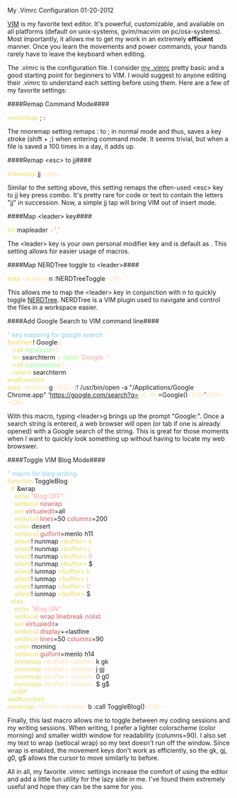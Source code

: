 My .Vimrc Configuration
01-20-2012    

[VIM][1] is my favorite text editor. It's powerful, customizable, and available on all platforms (default on unix-systems, gvim/macvim on pc/osx-systems). Most importantly, it allows me to get my work in an extremely **efficient** manner. Once you learn the movements and power commands, your hands rarely have to leave the keyboard when editing.

The .vimrc is the configuration file. I consider [my .vimrc][2] pretty basic and a good starting point for beginners to VIM. I would suggest to anyone editing their .vimrc to understand each setting before using them. Here are a few of my favorite settings:

####Remap Command Mode####
<div id="code">
<font color="#f0e68c"><b>nnoremap</b></font>&nbsp;;&nbsp;:<br>
</div>

The nnoremap setting remaps : to ; in normal mode and thus, saves a key stroke (shift + ;) when entering command mode. It seems trivial, but when a file is saved a 100 times in a day, it adds up.

####Remap &lt;esc&gt; to jj####
<div id="code">
<font color="#f0e68c"><b>inoremap</b></font>&nbsp;jj&nbsp;<font color="#ffdead">&lt;</font><font color="#ffdead">esc</font><font color="#ffdead">&gt;</font><br>
</div>

Similar to the setting above, this setting remaps the often-used &lt;esc&gt; key to jj key press combo. It's pretty rare for code or text to contain the letters "jj" in succession. Now, a simple jj tap will bring VIM out of insert mode.

####Map &lt;leader&gt; key####
<div id="code">
<font color="#f0e68c"><b>let</b></font>&nbsp;mapleader&nbsp;<font color="#f0e68c"><b>=</b></font><font color="#ffa0a0">&quot;,&quot;</font><br>
</div>

The &lt;leader&gt; key is your own personal modifier key and is default as \. This setting allows for easier usage of <leader> macros.

####Map NERDTree toggle to &lt;leader&gt;####
<div id="code">
<font color="#f0e68c"><b>map</b></font>&nbsp;<font color="#ffdead">&lt;</font><font color="#ffdead">leader</font><font color="#ffdead">&gt;</font>n&nbsp;:NERDTreeToggle<font color="#ffdead">&lt;</font><font color="#ffdead">CR</font><font color="#ffdead">&gt;</font><br>
</div>

This allows me to map the &lt;leader&gt; key in conjunction with n to quickly toggle [NERDTree][3]. NERDTree is a VIM plugin used to navigate and control the files in a workspace easier.

####Add Google Search to VIM command line####
<div id="code">
<font color="#87ceeb">&quot; key mapping for google search</font><br>
<font color="#f0e68c"><b>function</b></font>! Google<font color="#ffdead">()</font><br>
&nbsp;&nbsp;&nbsp;<font color="#f0e68c"><b>call</b></font>&nbsp;<font color="#98fb98">inputsave</font><font color="#ffdead">()</font><br>
&nbsp;&nbsp;&nbsp;<font color="#f0e68c"><b>let</b></font>&nbsp;searchterm&nbsp;<font color="#f0e68c"><b>=</b></font>&nbsp;<font color="#98fb98">input</font><font color="#ffdead">(</font><font color="#ffa0a0">'Google: '</font><font color="#ffdead">)</font><br>
&nbsp;&nbsp;&nbsp;<font color="#f0e68c"><b>call</b></font>&nbsp;<font color="#98fb98">inputrestore</font><font color="#ffdead">()</font><br>
&nbsp;&nbsp;&nbsp;<font color="#f0e68c"><b>return</b></font>&nbsp;searchterm<br>
<font color="#f0e68c"><b>endfunction</b></font><br>
<font color="#f0e68c"><b>map</b></font>&nbsp;<font color="#ffdead">&lt;</font><font color="#ffdead">leader</font><font color="#ffdead">&gt;</font>g&nbsp;<font color="#ffdead">&lt;</font><font color="#ffdead">ESC</font><font color="#ffdead">&gt;</font>:! /usr/bin/open -a &quot;/Applications/Google Chrome.app&quot; '<a href="https://google.com/search?q=">https://google.com/search?q=</a><font color="#ffdead">&lt;</font><font color="#ffdead">C-R</font><font color="#ffdead">&gt;</font>=Google()<font color="#ffdead">&lt;</font><font color="#ffdead">CR</font><font color="#ffdead">&gt;</font>'<font color="#ffdead">&lt;</font><font color="#ffdead">CR</font><font color="#ffdead">&gt;&lt;</font><font color="#ffdead">CR</font><font color="#ffdead">&gt;</font>
</div>

With this macro, typing <leader\>g brings up the prompt "Google:". Once a search string is entered, a web browser will open (or tab if one is already opened) with a Google search of the string. This is great for those moments when I want to quickly look something up without having to locate my web browswer.

####Toggle VIM Blog Mode####
<div id="code">
<font color="#87ceeb">&quot; macro for blog writing</font><br>
<font color="#f0e68c"><b>function</b></font>&nbsp;ToggleBlog<font color="#ffdead">()</font><br>
&nbsp;&nbsp;<font color="#f0e68c"><b>if</b></font>&nbsp;&amp;wrap<br>
&nbsp;&nbsp;&nbsp;&nbsp;<font color="#f0e68c"><b>echo</b></font>&nbsp;<font color="#ffa0a0">&quot;Blog OFF&quot;</font><br>
&nbsp;&nbsp;&nbsp;&nbsp;<font color="#f0e68c"><b>setlocal</b></font>&nbsp;<font color="#cd5c5c">nowrap</font><br>
&nbsp;&nbsp;&nbsp;&nbsp;<font color="#f0e68c"><b>set</b></font>&nbsp;<font color="#cd5c5c">virtualedit</font>=all<br>
&nbsp;&nbsp;&nbsp;&nbsp;<font color="#f0e68c"><b>setlocal</b></font>&nbsp;<font color="#cd5c5c">lines</font>=50&nbsp;<font color="#cd5c5c">columns</font>=200<br>
&nbsp;&nbsp;&nbsp;&nbsp;<font color="#f0e68c"><b>color</b></font>&nbsp;desert&nbsp;<br>
&nbsp;&nbsp;&nbsp;&nbsp;<font color="#f0e68c"><b>setlocal</b></font>&nbsp;<font color="#cd5c5c">guifont</font>=menlo<font color="#f0e68c"><b>:</b></font>h11<br>
&nbsp;&nbsp;&nbsp;&nbsp;<font color="#f0e68c"><b>silent</b></font>!&nbsp;nunmap&nbsp;<font color="#f0e68c"><b>&lt;</b></font><font color="#f0e68c"><b>buffer</b></font><font color="#f0e68c"><b>&gt;</b></font>&nbsp;<font color="#f0e68c"><b>k</b></font><br>
&nbsp;&nbsp;&nbsp;&nbsp;<font color="#f0e68c"><b>silent</b></font>!&nbsp;nunmap&nbsp;<font color="#f0e68c"><b>&lt;</b></font><font color="#f0e68c"><b>buffer</b></font><font color="#f0e68c"><b>&gt;</b></font>&nbsp;<font color="#f0e68c"><b>j</b></font><br>
&nbsp;&nbsp;&nbsp;&nbsp;<font color="#f0e68c"><b>silent</b></font>!&nbsp;nunmap&nbsp;<font color="#f0e68c"><b>&lt;</b></font><font color="#f0e68c"><b>buffer</b></font><font color="#f0e68c"><b>&gt;</b></font>&nbsp;<font color="#ffa0a0">0</font><br>
&nbsp;&nbsp;&nbsp;&nbsp;<font color="#f0e68c"><b>silent</b></font>!&nbsp;nunmap&nbsp;<font color="#f0e68c"><b>&lt;</b></font><font color="#f0e68c"><b>buffer</b></font><font color="#f0e68c"><b>&gt;</b></font>&nbsp;$<br>
&nbsp;&nbsp;&nbsp;&nbsp;<font color="#f0e68c"><b>silent</b></font>!&nbsp;iunmap&nbsp;<font color="#f0e68c"><b>&lt;</b></font><font color="#f0e68c"><b>buffer</b></font><font color="#f0e68c"><b>&gt;</b></font>&nbsp;<font color="#f0e68c"><b>k</b></font><br>
&nbsp;&nbsp;&nbsp;&nbsp;<font color="#f0e68c"><b>silent</b></font>!&nbsp;iunmap&nbsp;<font color="#f0e68c"><b>&lt;</b></font><font color="#f0e68c"><b>buffer</b></font><font color="#f0e68c"><b>&gt;</b></font>&nbsp;<font color="#f0e68c"><b>j</b></font><br>
&nbsp;&nbsp;&nbsp;&nbsp;<font color="#f0e68c"><b>silent</b></font>!&nbsp;iunmap&nbsp;<font color="#f0e68c"><b>&lt;</b></font><font color="#f0e68c"><b>buffer</b></font><font color="#f0e68c"><b>&gt;</b></font>&nbsp;<font color="#ffa0a0">0</font><br>
&nbsp;&nbsp;&nbsp;&nbsp;<font color="#f0e68c"><b>silent</b></font>!&nbsp;iunmap&nbsp;<font color="#f0e68c"><b>&lt;</b></font><font color="#f0e68c"><b>buffer</b></font><font color="#f0e68c"><b>&gt;</b></font>&nbsp;$<br>
&nbsp;&nbsp;<font color="#f0e68c"><b>else</b></font><br>
&nbsp;&nbsp;&nbsp;&nbsp;<font color="#f0e68c"><b>echo</b></font>&nbsp;<font color="#ffa0a0">&quot;Blog ON&quot;</font><br>
&nbsp;&nbsp;&nbsp;&nbsp;<font color="#f0e68c"><b>setlocal</b></font>&nbsp;<font color="#cd5c5c">wrap</font>&nbsp;<font color="#cd5c5c">linebreak</font>&nbsp;<font color="#cd5c5c">nolist</font><br>
&nbsp;&nbsp;&nbsp;&nbsp;<font color="#f0e68c"><b>set</b></font>&nbsp;<font color="#cd5c5c">virtualedit</font>=<br>
&nbsp;&nbsp;&nbsp;&nbsp;<font color="#f0e68c"><b>setlocal</b></font>&nbsp;<font color="#cd5c5c">display</font>+=lastline<br>
&nbsp;&nbsp;&nbsp;&nbsp;<font color="#f0e68c"><b>setlocal</b></font>&nbsp;<font color="#cd5c5c">lines</font>=50&nbsp;<font color="#cd5c5c">columns</font>=90<br>
&nbsp;&nbsp;&nbsp;&nbsp;<font color="#f0e68c"><b>color</b></font>&nbsp;morning&nbsp;<br>
&nbsp;&nbsp;&nbsp;&nbsp;<font color="#f0e68c"><b>setlocal</b></font>&nbsp;<font color="#cd5c5c">guifont</font>=menlo<font color="#f0e68c"><b>:</b></font>h14<br>
&nbsp;&nbsp;&nbsp;&nbsp;<font color="#f0e68c"><b>noremap</b></font>&nbsp;<font color="#ffdead">&lt;</font><font color="#ffdead">buffer</font><font color="#ffdead">&gt;</font>&nbsp;<font color="#ffdead">&lt;</font><font color="#ffdead">silent</font><font color="#ffdead">&gt;</font>&nbsp;k&nbsp;gk<br>
&nbsp;&nbsp;&nbsp;&nbsp;<font color="#f0e68c"><b>noremap</b></font>&nbsp;<font color="#ffdead">&lt;</font><font color="#ffdead">buffer</font><font color="#ffdead">&gt;</font>&nbsp;<font color="#ffdead">&lt;</font><font color="#ffdead">silent</font><font color="#ffdead">&gt;</font>&nbsp;j&nbsp;gj<br>
&nbsp;&nbsp;&nbsp;&nbsp;<font color="#f0e68c"><b>noremap</b></font>&nbsp;<font color="#ffdead">&lt;</font><font color="#ffdead">buffer</font><font color="#ffdead">&gt;</font>&nbsp;<font color="#ffdead">&lt;</font><font color="#ffdead">silent</font><font color="#ffdead">&gt;</font>&nbsp;0&nbsp;g0<br>
&nbsp;&nbsp;&nbsp;&nbsp;<font color="#f0e68c"><b>noremap</b></font>&nbsp;<font color="#ffdead">&lt;</font><font color="#ffdead">buffer</font><font color="#ffdead">&gt;</font>&nbsp;<font color="#ffdead">&lt;</font><font color="#ffdead">silent</font><font color="#ffdead">&gt;</font>&nbsp;$&nbsp;g$<br>
&nbsp;&nbsp;<font color="#f0e68c"><b>endif</b></font><br>
<font color="#f0e68c"><b>endfunction</b></font><br>
<font color="#f0e68c"><b>noremap</b></font>&nbsp;<font color="#ffdead">&lt;</font><font color="#ffdead">silent</font><font color="#ffdead">&gt;</font>&nbsp;<font color="#ffdead">&lt;</font><font color="#ffdead">leader</font><font color="#ffdead">&gt;</font>b&nbsp;:call ToggleBlog()<font color="#ffdead">&lt;</font><font color="#ffdead">CR</font><font color="#ffdead">&gt;</font><br>
</font>
</div>

Finally, this last macro allows me to toggle between my coding sessions and my writing sessions. When writing, I prefer a lighter colorscheme (color morning) and smaller width window for readability (columns=90). I also set my text to wrap (setlocal wrap) so my text doesn't run off the window. Since wrap is enabled, the movement keys don't work as efficiently, so the gk, gj, g0, g$ allows the cursor to move similarly to before.

All in all, my favorite .vimrc settings increase the comfort of using the editor and add a little fun utility for the lazy side in me. I've found them extremely useful and hope they can be the same for you.

[1]: http://en.wikipedia.org/wiki/Vim_(text_editor)
[2]: https://github.com/alexle/vimrc/blob/master/.vimrc
[3]: http://www.vim.org/scripts/script.php?script_id=1658
